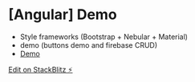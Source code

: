 # [Angular] Demo

-   Style frameworks (Bootstrap + Nebular + Material)
-   demo (buttons demo and firebase CRUD)
-   [Demo](https://angular-ivy-cydmmw.stackblitz.io/)

[Edit on StackBlitz ⚡️](https://stackblitz.com/edit/angular-ivy-cydmmw)
